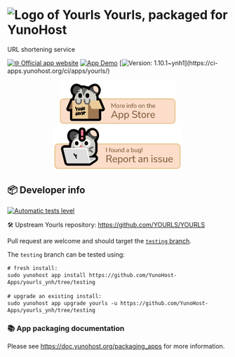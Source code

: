 <!--
N.B.: This README was automatically generated by <https://github.com/YunoHost/apps_tools/blob/main/readme_generator>
It shall NOT be edited by hand.
-->

<h1>
  <img src="https://raw.githubusercontent.com/YunoHost/apps/main/logos/yourls.png" width="32px" alt="Logo of Yourls">
  Yourls, packaged for YunoHost
</h1>

URL shortening service

[![🌐 Official app website](https://img.shields.io/badge/Official_app_website-darkgreen?style=for-the-badge)](https://yourls.org/)
[![App Demo](https://img.shields.io/badge/App_Demo-blue?style=for-the-badge)](https://yourls.org/cookie+)
[![Version: 1.10.1~ynh1](https://img.shields.io/badge/Version-1.10.1~ynh1-rgba(0,150,0,1)?style=for-the-badge)](https://ci-apps.yunohost.org/ci/apps/yourls/)

<div align="center">
<a href="https://apps.yunohost.org/app/yourls"><img height="100px" src="https://github.com/YunoHost/yunohost-artwork/raw/refs/heads/main/badges/neopossum-badges/badge_more_info_on_the_appstore.svg"/></a>
<a href="https://github.com/YunoHost-Apps/yourls_ynh/issues"><img height="100px" src="https://github.com/YunoHost/yunohost-artwork/raw/refs/heads/main/badges/neopossum-badges/badge_report_an_issue.svg"/></a>
</div>

## 📦 Developer info

[![Automatic tests level](https://apps.yunohost.org/badge/cilevel/yourls)](https://ci-apps.yunohost.org/ci/apps/yourls/)

🛠️ Upstream Yourls repository: <https://github.com/YOURLS/YOURLS>

Pull request are welcome and should target the [`testing` branch](https://github.com/YunoHost-Apps/yourls_ynh/tree/testing).

The `testing` branch can be tested using:
```
# fresh install:
sudo yunohost app install https://github.com/YunoHost-Apps/yourls_ynh/tree/testing

# upgrade an existing install:
sudo yunohost app upgrade yourls -u https://github.com/YunoHost-Apps/yourls_ynh/tree/testing
```

### 📚 App packaging documentation

Please see <https://doc.yunohost.org/packaging_apps> for more information.